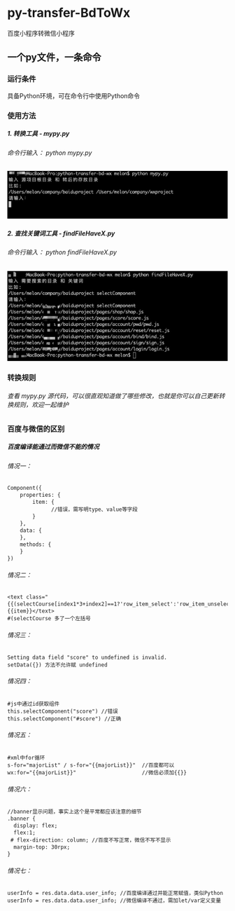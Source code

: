 # py-transfer-BdToWx
百度小程序转微信小程序



## 一个py文件，一条命令



### 运行条件
具备Python环境，可在命令行中使用Python命令

### 使用方法

##### 1. 转换工具 - mypy.py

###### 命令行输入： python mypy.py

![](pic/demo1.png)

##### 2. 查找关键词工具 - findFileHaveX.py

###### 命令行输入： python findFileHaveX.py

![](pic/demo2.png)

### 转换规则

###### 查看 mypy.py 源代码，可以很直观知道做了哪些修改，也就是你可以自己更新转换规则，欢迎一起维护

### 百度与微信的区别

##### 百度编译能通过而微信不能的情况
###### 情况一：
```
Component({
    properties: {
        item: {
              //错误，需写明type、value等字段
        }
    },
    data: {
    },
    methods: {
    }
})
```

###### 情况二：
```
<text class="{{(selectCourse[index1*3+index2]==1?'row_item_select':'row_item_unselect'}}">{{item}}</text>
#(selectCourse 多了一个左括号
```
###### 情况三：
```
Setting data field "score" to undefined is invalid.
setData({}) 方法不允许赋 undefined
```
###### 情况四：
```
#js中通过id获取组件
this.selectComponent("score") //错误
this.selectComponent("#score") //正确
```
###### 情况五：
```
#xml中for循环
s-for="majorList" / s-for="{{majorList}}"  //百度都可以
wx:for="{{majorList}}"                     //微信必须加{{}}
```
###### 情况六：
```
//banner显示问题，事实上这个是平常都应该注意的细节
.banner {
  display: flex;
  flex:1;
 # flex-direction: column; //百度不写正常，微信不写不显示
  margin-top: 30rpx;
}
```
###### 情况七：
```
userInfo = res.data.data.user_info; //百度编译通过并能正常赋值，类似Python
userInfo = res.data.data.user_info; //微信编译不通过，需加let/var定义变量
```
